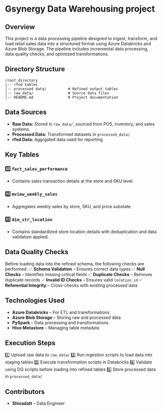 # Gsynergy Data Warehousing project

## Overview
This project is a data processing pipeline designed to ingest, transform, and load retail sales data into a structured format using Azure Databricks and Azure Blob Storage. The pipeline includes incremental data processing, data quality checks, and optimized transformations.

## Directory Structure
```
/root_directory
|-- rfnd tables
│-- processed data/          # Refined output tables
│-- raw_data/                # Source data files
│-- README.md                # Project documentation
```

## Data Sources
- **Raw Data:** Stored in `raw_data/`, sourced from POS, inventory, and sales systems.
- **Processed Data:** Transformed datasets in `processed_data/`
- **rfnd Data:** Aggrgated data used for reporting

## Key Tables
### 1️⃣ `fact_sales_performance`
- Contains sales transaction details at the store and SKU level.

### 2️⃣ `mview_weekly_sales`
- Aggregates weekly sales by store, SKU, and price substate.

### 3️⃣ `dim_str_location`
- Contains standardized store location details with deduplication and data validation applied.

## Data Quality Checks
Before loading data into the refined schema, the following checks are performed:
✅ **Schema Validation** – Ensures correct data types
✅ **Null Checks** – Identifies missing critical fields
✅ **Duplicate Checks** – Removes duplicate records
✅ **Invalid ID Checks** – Ensures valid `location_id`
✅ **Referential Integrity** – Cross-checks with existing processed data

## Technologies Used
- **Azure Databricks** – For ETL and transformations
- **Azure Blob Storage** – Storing raw and processed data
- **PySpark** – Data processing and transformations
- **Hive Metastore** – Managing table metadata

## Execution Steps
1️⃣ Upload raw data to `raw_data/`
2️⃣ Run ingestion scripts to load data into staging tables
3️⃣ Execute transformation scripts in Databricks
4️⃣ Validate using DQ scripts before loading into refined tables
5️⃣ Store processed data in `processed_data/`


## Contributors
- **Shivadatt** – Data Engineer


